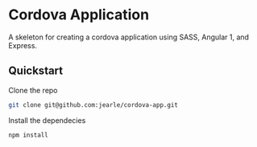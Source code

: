 

# Cordova Application

A skeleton for creating a cordova application using SASS, Angular 1, and Express.

## Quickstart

Clone the repo

```bash
git clone git@github.com:jearle/cordova-app.git
```

Install the dependecies

```bash
npm install
```

